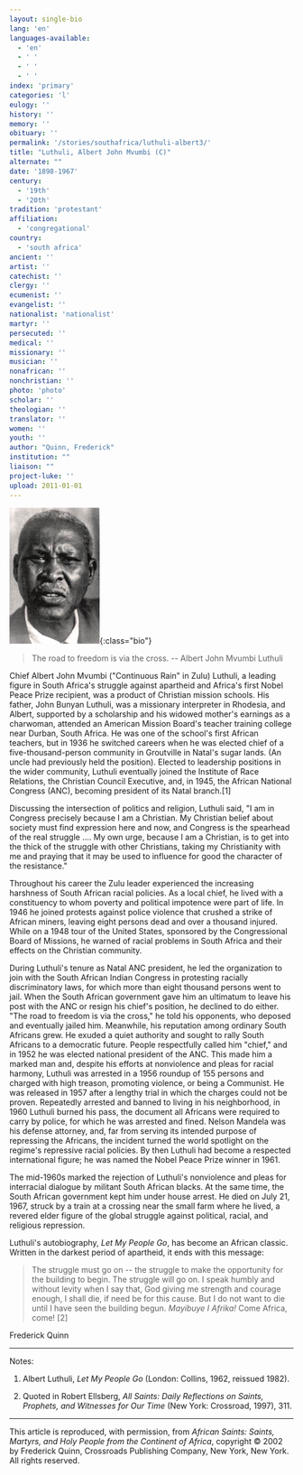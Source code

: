 ```yaml
---
layout: single-bio
lang: 'en'
languages-available:
  - 'en'
  - ' '
  - ' '
  - ' '
index: 'primary'
categories: 'l'
eulogy: ''
history: ''
memory: ''
obituary: ''
permalink: '/stories/southafrica/luthuli-albert3/'
title: "Luthuli, Albert John Mvumbi (C)"
alternate: ""
date: '1898-1967'
century:
  - '19th'
  - '20th'
tradition: 'protestant'
affiliation:
  - 'congregational'
country:
  - 'south africa'
ancient: ''
artist: ''
catechist: ''
clergy: ''
ecumenist: ''
evangelist: ''
nationalist: 'nationalist'
martyr: ''
persecuted: ''
medical: ''
missionary: ''
musician: ''
nonafrican: ''
nonchristian: ''
photo: 'photo'
scholar: ''
theologian: ''
translator: ''
women: ''
youth: ''
author: "Quinn, Frederick"
institution: ""
liaison: ""
project-luke: ''
upload: 2011-01-01
---
```


![Albert Luthuli](/images/bio-pics/southafrica/mvumbi-johnalbert/lutli_albert_john.jpg){:class="bio"}

> The road to freedom is via the cross.
> -- Albert John Mvumbi Luthuli

Chief Albert John Mvumbi ("Continuous Rain" in Zulu) Luthuli, a leading figure in South Africa's struggle against apartheid and Africa's first Nobel Peace Prize recipient, was a product of Christian mission schools. His father, John Bunyan Luthuli, was a missionary interpreter in Rhodesia, and Albert, supported by a scholarship and his widowed mother's earnings as a charwoman, attended an American Mission Board's teacher training college near Durban, South Africa. He was one of the school's first African teachers, but in 1936 he switched careers when he was elected chief of a five-thousand-person community in Groutville in Natal's sugar lands. (An uncle had previously held the position). Elected to leadership positions in the wider community, Luthuli eventually joined the Institute of Race Relations, the Christian Council Executive, and, in 1945, the African National Congress (ANC), becoming president of its Natal branch.[1]

Discussing the intersection of politics and religion, Luthuli said, "I am in Congress precisely because I am a Christian. My Christian belief about society must find expression here and now, and Congress is the spearhead of the real struggle .... My own urge, because I am a Christian, is to get into the thick of the struggle with other Christians, taking my Christianity with me and praying that it may be used to influence for good the character of the resistance."

Throughout his career the Zulu leader experienced the increasing harshness of South African racial policies. As a local chief, he lived with a constituency to whom poverty and political impotence were part of life. In 1946 he joined protests against police violence that crushed a strike of African miners, leaving eight persons dead and over a thousand injured. While on a 1948 tour of the United States, sponsored by the Congressional Board of Missions, he warned of racial problems in South Africa and their effects on the Christian community.

During Luthuli's tenure as Natal ANC president, he led the organization to join with the South African Indian Congress in protesting racially discriminatory laws, for which more than eight thousand persons went to jail. When the South African government gave him an ultimatum to leave his post with the ANC or resign his chief's position, he declined to do either. "The road to freedom is via the cross," he told his opponents, who deposed and eventually jailed him. Meanwhile, his reputation among ordinary South Africans grew. He exuded a quiet authority and sought to rally South Africans to a democratic future. People respectfully called him "chief," and in 1952 he was elected national president of the ANC. This made him a marked man and, despite his efforts at nonviolence and pleas for racial harmony, Luthuli was arrested in a 1956 roundup of 155 persons and charged with high treason, promoting violence, or being a Communist. He was released in 1957 after a lengthy trial in which the charges could not be proven. Repeatedly arrested and banned to living in his neighborhood, in 1960 Luthuli burned his pass, the document all Africans were required to carry by police, for which he was arrested and fined. Nelson Mandela was his defense attorney, and, far from serving its intended purpose of repressing the Africans, the incident turned the world spotlight on the regime's repressive racial policies. By then Luthuli had become a respected international figure; he was named the Nobel Peace Prize winner in 1961.

The mid-1960s marked the rejection of Luthuli's nonviolence and pleas for interracial dialogue by militant South African blacks. At the same time, the South African government kept him under house arrest. He died on July 21, 1967, struck by a train at a crossing near the small farm where he lived, a revered elder figure of the global struggle against political, racial, and religious repression.

Luthuli's autobiography, *Let My People Go*, has become an African classic. Written in the darkest period of apartheid, it ends with this message:

> The struggle must go on -- the struggle to make the opportunity for the building to begin. The struggle will go on. I speak humbly and without levity when I say that, God giving me strength and courage enough, I shall die, if need be for this cause. But I do not want to die until I have seen the building begun. *Mayibuye I Afrika!* Come Africa, come! [2]
>
>

Frederick Quinn

---

Notes:

1. Albert Luthuli, *Let My People Go* (London: Collins, 1962, reissued 1982).

2. Quoted in Robert Ellsberg, *All Saints: Daily Reflections on Saints, Prophets, and Witnesses for Our Time* (New York: Crossroad, 1997), 311.

---

This article is reproduced, with permission, from *African Saints: Saints, Martyrs, and Holy People from the Continent of Africa*, copyright &copy; 2002 by Frederick Quinn, Crossroads Publishing Company, New York, New York.  All rights reserved.
